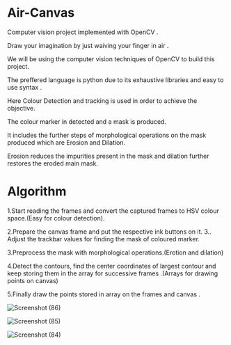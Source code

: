 # Air-Canvas
Computer vision project implemented with OpenCV .

Draw your imagination by just waiving your finger in air .

We will be using the computer vision techniques of OpenCV to build this project.

The preffered language is python due to its exhaustive libraries and easy to use syntax .

Here Colour Detection and tracking is used in order to achieve the objective. 

The colour marker in detected and a mask is produced. 

It includes the further steps of morphological operations on the mask produced which are Erosion and Dilation. 

Erosion reduces the impurities present in the mask and dilation further restores the eroded main mask.

# Algorithm
1.Start reading the frames and convert the captured frames to HSV colour space.(Easy for colour detection).

2.Prepare the canvas frame and put the respective ink buttons on it. 3.. Adjust the trackbar values for finding the mask of coloured marker.

3.Preprocess the mask with morphological operations.(Erotion and dilation)

4.Detect the contours, find the center coordinates of largest contour and keep storing them in the array for successive frames .(Arrays for drawing points on canvas)

5.Finally draw the points stored in array on the frames and canvas .


![Screenshot (86)](https://user-images.githubusercontent.com/60617403/181000873-42fcb7c3-0ae3-449c-8687-0b125091a55f.png)




![Screenshot (85)](https://user-images.githubusercontent.com/60617403/181000862-e097dc12-d649-462e-a8ed-bf77e91ef0a8.png)




![Screenshot (84)](https://user-images.githubusercontent.com/60617403/181000849-ecb59170-0819-4c7d-ae98-9409be930bf6.png)
